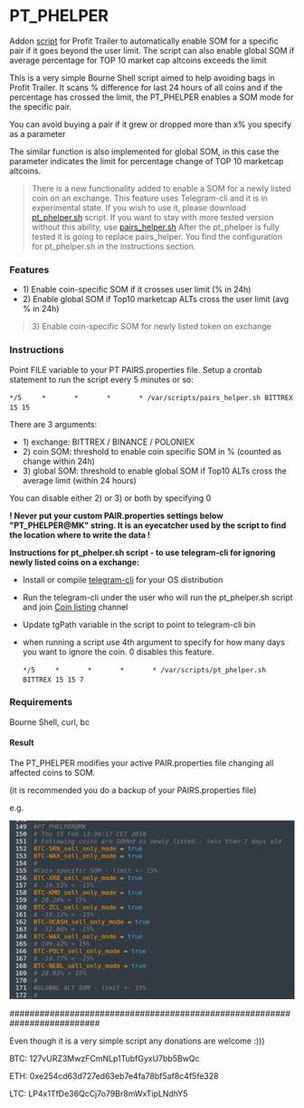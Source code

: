 

# PT_PHELPER
Addon [script](https://github.com/emx0r/PT_PHELPER/blob/master/pairs_helper.sh) for Profit Trailer to automatically enable SOM for a specific pair if it goes beyond the user limit.
The script can also enable global SOM if average percentage for TOP 10 market cap altcoins exceeds the limit

This is a very simple Bourne Shell script aimed to help avoiding bags in Profit Trailer.
It scans % difference for last 24 hours of all coins and if the percentage has crossed the limit, the PT_PHELPER
enables a SOM mode for the specific pair.

You can avoid buying a pair if it grew or dropped more than x% you specify as a parameter

The similar function is also implemented for global SOM, in this case the parameter indicates the limit
for percentage change of TOP 10 marketcap altcoins.

>There is a new functionality added to enable a SOM for a newly listed coin on an exchange.
This feature uses Telegram-cli and it is in experimental state. If you wish to use it, please download
[pt_phelper.sh](https://github.com/emx0r/PT_PHELPER/blob/master/pt_phelper.sh) script. If you want to stay with more tested version without this ability, use [pairs_helper.sh](https://github.com/emx0r/PT_PHELPER/blob/master/pairs_helper.sh)
After the pt_phelper is fully tested it is going to replace pairs_helper.
You find the configuration for pt_phelper.sh in the instructions section.

### Features

- 1\) Enable coin-specific SOM if it crosses user limit (% in 24h)
- 2\) Enable global SOM if Top10 marketcap ALTs cross the user limit (avg % in 24h)
> 3\) Enable coin-specific SOM for newly listed token on exchange

### Instructions

Point FILE variable to your PT PAIRS.properties file.
Setup a crontab statement to run the script every 5 minutes or so:

`*/5     *       *       *       * /var/scripts/pairs_helper.sh BITTREX 15 15`

There are 3 arguments:

- 1\) exchange:   BITTREX / BINANCE / POLONIEX
- 2\) coin SOM:   threshold to enable coin specific SOM in % (counted as change within 24h)
- 3\) global SOM: threshold to enable global SOM if Top10 ALTs cross the average limit (within 24 hours) 

You can disable either 2) or 3) or both by specifying 0

**! Never put your custom PAIR.properties settings below "PT_PHELPER@MK" string. It is an eyecatcher used by the script to
find the location where to write the data !**


**Instructions for pt_phelper.sh script - to use telegram-cli for ignoring newly listed coins on a exchange:**

- Install or compile [telegram-cli](https://github.com/vysheng/tg) for your OS distribution
- Run the telegram-cli under the user who will run the pt_phelper.sh script and join [Coin listing](https://t.me/coin_listing) channel
- Update tgPath variable in the script to point to telegram-cli bin
- when running a script use 4th argument to specify for how many days you want to ignore the coin.
  0 disables this feature.
  
  `*/5     *       *       *       * /var/scripts/pt_phelper.sh BITTREX 15 15 7`


### Requirements

Bourne Shell, curl, bc

#### Result
The PT_PHELPER modifies your active PAIR.properties file changing all affected coins to SOM.

(it is recommended you do a backup of your PAIRS.properties file)

e.g.


![Alt text](newCoins.png?raw=true "PAIRS")

##########################################################################

Even though it is a very simple script any donations are welcome :)))

BTC: 127vURZ3MwzFCmNLp1TubfGyxU7bb5BwQc

ETH: 0xe254cd63d727ed63eb7e4fa78bf5af8c4f5fe328

LTC: LP4x1TfDe36QcCj7o79Br8mWxTipLNdhY5
